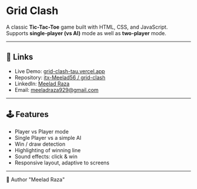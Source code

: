# Grid Clash

A classic **Tic-Tac-Toe** game built with HTML, CSS, and JavaScript.  
Supports **single-player (vs AI)** mode as well as **two-player** mode.

---

## 🔗 Links

- Live Demo: [grid-clash-tau.vercel.app](https://grid-clash-tau.vercel.app/)  
- Repository: [itx-Meelad56 / grid-clash](https://github.com/itx-Meelad56/grid-clash) 
- LinkedIn: [Meelad Raza](https://www.linkedin.com/in/meelad-raza-736480339/)  
- Email: meeladraza929@gmail.com  

---

## 🕹 Features

- Player vs Player mode  
- Single Player vs a simple AI  
- Win / draw detection  
- Highlighting of winning line  
- Sound effects: click & win  
- Responsive layout, adaptive to screens  

---

👤 Author
"Meelad Raza"
